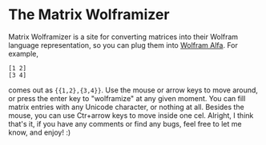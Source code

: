 # The Matrix Wolframizer
Matrix Wolframizer is a site for converting matrices into their Wolfram language representation, so you can plug them into [Wolfram Alfa](https://www.wolframalpha.com/). For example,
```
[1 2]
[3 4]
```
comes out as `{{1,2},{3,4}}`.
Use the mouse or arrow keys to move around, or press the enter key to "wolframize" at any given moment. You can fill matrix entries with any Unicode character, or nothing at all. Besides the mouse, you can use Ctr+arrow keys to move inside one cel.
Alright, I think that's it, if you have any comments or find any bugs, feel free to let me know, and enjoy! :)
